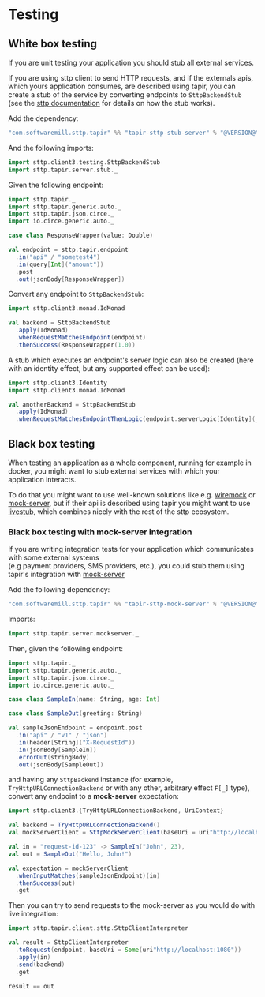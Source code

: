 # Testing

## White box testing

If you are unit testing your application you should stub all external services.

If you are using sttp client to send HTTP requests, and if the externals apis, 
which yours application consumes, are described using tapir, you can create a stub of the service by converting 
endpoints to `SttpBackendStub` (see the [sttp documentation](https://sttp.softwaremill.com/en/latest/testing.html) for 
details on how the stub works).

Add the dependency:

```scala
"com.softwaremill.sttp.tapir" %% "tapir-sttp-stub-server" % "@VERSION@"
```

And the following imports:

```scala mdoc:silent
import sttp.client3.testing.SttpBackendStub
import sttp.tapir.server.stub._
``` 

Given the following endpoint:

```scala mdoc:silent
import sttp.tapir._
import sttp.tapir.generic.auto._
import sttp.tapir.json.circe._
import io.circe.generic.auto._

case class ResponseWrapper(value: Double)

val endpoint = sttp.tapir.endpoint
  .in("api" / "sometest4")
  .in(query[Int]("amount"))
  .post
  .out(jsonBody[ResponseWrapper])
```

Convert any endpoint to `SttpBackendStub`:

```scala mdoc:silent
import sttp.client3.monad.IdMonad

val backend = SttpBackendStub
  .apply(IdMonad)
  .whenRequestMatchesEndpoint(endpoint)
  .thenSuccess(ResponseWrapper(1.0))
```

A stub which executes an endpoint's server logic can also be created (here with an identity effect, but any supported
effect can be used):

```scala mdoc:silent
import sttp.client3.Identity
import sttp.client3.monad.IdMonad

val anotherBackend = SttpBackendStub
  .apply(IdMonad)
  .whenRequestMatchesEndpointThenLogic(endpoint.serverLogic[Identity](_ => Right(ResponseWrapper(1.0))))
```

## Black box testing

When testing an application as a whole component, running for example in docker, you might want to stub external services
with which your application interacts. 

To do that you might want to use well-known solutions like e.g. [wiremock](http://wiremock.org/) or [mock-server](https://www.mock-server.com/), 
but if their api is described using tapir you might want to use [livestub](https://github.com/softwaremill/livestub), which combines nicely with the rest of the sttp ecosystem.

### Black box testing with mock-server integration

If you are writing integration tests for your application which communicates with some external systems  
(e.g payment providers, SMS providers, etc.), you could stub them using tapir's integration
with [mock-server](https://www.mock-server.com/)

Add the following dependency:

```scala
"com.softwaremill.sttp.tapir" %% "tapir-sttp-mock-server" % "@VERSION@"
```

Imports:

```scala mdoc:silent
import sttp.tapir.server.mockserver._
``` 

Then, given the following endpoint:

```scala mdoc:silent
import sttp.tapir._
import sttp.tapir.generic.auto._
import sttp.tapir.json.circe._
import io.circe.generic.auto._

case class SampleIn(name: String, age: Int)

case class SampleOut(greeting: String)

val sampleJsonEndpoint = endpoint.post
  .in("api" / "v1" / "json")
  .in(header[String]("X-RequestId"))
  .in(jsonBody[SampleIn])
  .errorOut(stringBody)
  .out(jsonBody[SampleOut])
```

and having any `SttpBackend` instance (for example, `TryHttpURLConnectionBackend` or with any other, arbitrary effect 
`F[_]` type), convert any endpoint to a **mock-server** expectation:

```scala mdoc:silent
import sttp.client3.{TryHttpURLConnectionBackend, UriContext}

val backend = TryHttpURLConnectionBackend()
val mockServerClient = SttpMockServerClient(baseUri = uri"http://localhost:1080", backend)

val in = "request-id-123" -> SampleIn("John", 23),
val out = SampleOut("Hello, John!")

val expectation = mockServerClient
  .whenInputMatches(sampleJsonEndpoint)(in)
  .thenSuccess(out)
  .get
```

Then you can try to send requests to the mock-server as you would do with live integration:

```scala mdoc:silent
import sttp.tapir.client.sttp.SttpClientInterpreter

val result = SttpClientInterpreter
  .toRequest(endpoint, baseUri = Some(uri"http://localhost:1080"))
  .apply(in)
  .send(backend)
  .get
  
result == out 
```
